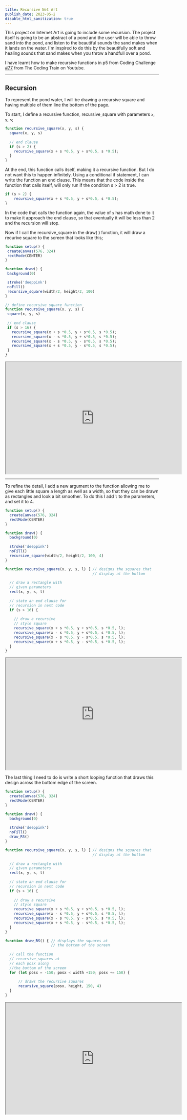 ```yaml
---
title: Recursive Net Art
publish_date: 2023-05-2
disable_html_sanitization: true
---
```


This project on Internet Art is going to include some recursion. The project itself is going to be an abstract of a pond and the user will be able to throw sand into the pond, and listen to the beautiful sounds the sand makes when it lands on the water. I'm inspired to do this by the beautifully soft and healing sounds that sand makes when you throw a handfull over a pond. 

I have learnt how to make recursive functions in p5 from Coding Challenge [#77](https://www.youtube.com/watch?v=jPsZwrV9ld0) from The Coding Train on Youtube.

---
## Recursion ##

To represent the pond water, I will be drawing a recursive square and having multiple of them line the bottom of the page.

To start, I define a recursive function, recursive_square with parameters `x`, `y`, `s`;

```JavaScript
function recursive_square(x, y, s) {
  square(x, y, s)
  
  // end clause
  if (s > 2) {
    recursive_square(x + s *0.5, y + s*0.5, s *0.5);    
  }
}
```
At the end, this function calls itself, making it a recursive function. But I do not want this to happen infinitely. Using a conditional if statement, I can write the function an end clause. This means that the code inside the function that calls itself, will only run if the condition s > 2 is true. 
```JavaScript 
if (s > 2) {
    recursive_square(x + s *0.5, y + s*0.5, s *0.5);
}
```
 In the code that calls the function again, the value of `s` has math done to it to make it approach the end clause, so that eventually it will be less than 2 and the recursion will stop.

 Now if I call the recursive_square in the draw( ) function, it will draw a recurive square to the screen that looks like this;
 ```JavaScript
 function setup() {
  createCanvas(576, 324)
  rectMode(CENTER)
}

function draw() {
  background(0)

  stroke('deeppink')
  noFill()
  recursive_square(width/2, height/2, 100)
}

// define recursive square function
function recursive_square(x, y, s) {
  square(x, y, s)
  
  // end clause
  if (s > 16) {
    recursive_square(x + s *0.5, y + s*0.5, s *0.5);
    recursive_square(x - s *0.5, y + s*0.5, s *0.5);
    recursive_square(x - s *0.5, y - s*0.5, s *0.5);
    recursive_square(x + s *0.5, y - s*0.5, s *0.5);    
  }
}
 ```
 <iframe width = 576 height = 366 src="https://editor.p5js.org/Petridistom/full/VgKY6zMmZ"></iframe>

---

To refine the detail, I add a new argument to the function allowing me to give each little square a length as well as a width, so that they can be drawn as rectangles and look a bit smoother. 
To do this I add `l` to the parameters, and set it to 4.
```JavaScript
function setup() {
  createCanvas(576, 324)
  rectMode(CENTER)
}

function draw() {
  background(0)
  
  stroke('deeppink')
  noFill()
  recursive_square(width/2, height/2, 100, 4)
}

function recursive_square(x, y, s, l) { // designs the squares that
                                        // display at the bottom
  
  // draw a rectangle with
  // given parameters
  rect(x, y, s, l)
  
  // state an end clause for
  // recursion in next code
  if (s > 16) {
    
    // draw a recursive
    // style square
    recursive_square(x + s *0.5, y + s*0.5, s *0.5, l);
    recursive_square(x - s *0.5, y + s*0.5, s *0.5, l);
    recursive_square(x - s *0.5, y - s*0.5, s *0.5, l);
    recursive_square(x + s *0.5, y - s*0.5, s *0.5, l);    
  }
}
```
<iframe width = 576 height = 366 src="https://editor.p5js.org/Petridistom/full/SbyLPhPaK"></iframe>

The last thing I need to do is write a short looping function that draws this design across the bottom edge of the screen. 

```Javascript
function setup() {
  createCanvas(576, 324)
  rectMode(CENTER)
}

function draw() {
  background(0)
  
  stroke('deeppink')
  noFill()
  draw_RS()
}

function recursive_square(x, y, s, l) { // designs the squares that
                                        // display at the bottom
  
  // draw a rectangle with
  // given parameters
  rect(x, y, s, l)
  
  // state an end clause for
  // recursion in next code
  if (s > 16) {
    
    // draw a recursive
    // style square
    recursive_square(x + s *0.5, y + s*0.5, s *0.5, l);
    recursive_square(x - s *0.5, y + s*0.5, s *0.5, l);
    recursive_square(x - s *0.5, y - s*0.5, s *0.5, l);
    recursive_square(x + s *0.5, y - s*0.5, s *0.5, l);    
  }
}

function draw_RS() { // displays the squares at
                     // the bottom of the screen
  
  // call the function 
  // recursive_squares at
  // each posx along
  //the bottom of the screen
  for (let posx = -150; posx < width +150; posx += 150) {
    
      // draws the recursive squares 
      recursive_square(posx, height, 150, 4)
  }
}
```

<iframe width = 576 height = 366 src="https://editor.p5js.org/Petridistom/full/mC_Dt_Ajq"></iframe>
